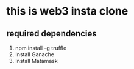 # this is web3 insta clone</br>

## required dependencies
1. npm install -g truffle</br>
2. Install Ganache</br>
3. Install Matamask</br>

## 

